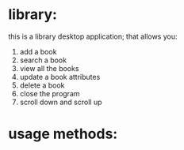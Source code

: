 # library:
this is a library desktop application; that allows you:
1. add a book
2. search a book
3. view all the books
4. update a book attributes 
5. delete a book
6. close the program
7. scroll down and scroll up

# usage methods:
